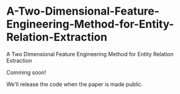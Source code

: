 # A-Two-Dimensional-Feature-Engineering-Method-for-Entity-Relation-Extraction

A Two Dimensional Feature Engineering Method for Entity Relation Extraction

Comming soon!

We'll release the code when the paper is made public.
